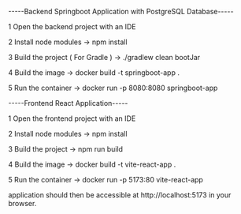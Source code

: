 -----Backend Springboot Application with PostgreSQL Database-----

1 Open the backend project with an IDE

2 Install node modules -> npm install

3 Build the project ( For Gradle ) -> ./gradlew clean bootJar

4 Build the image -> docker build -t springboot-app .

5 Run the container -> docker run -p 8080:8080 springboot-app


-----Frontend React Application-----

1 Open the frontend project with an IDE

2 Install node modules -> npm install

3 Build the project -> npm run build

4 Build the image -> docker build -t vite-react-app .

5 Run the container -> docker run -p 5173:80 vite-react-app
 
application should then be accessible at http://localhost:5173 in your browser.
